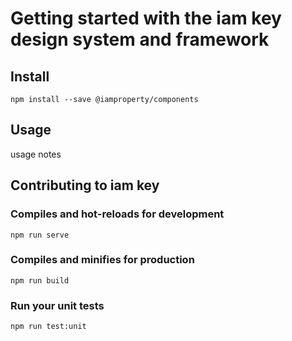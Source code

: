 # Getting started with the iam key design system and framework

## Install
```
npm install --save @iamproperty/components
```

## Usage

usage notes


## Contributing to iam key



### Compiles and hot-reloads for development
```
npm run serve
```

### Compiles and minifies for production
```
npm run build
```

### Run your unit tests
```
npm run test:unit
```

